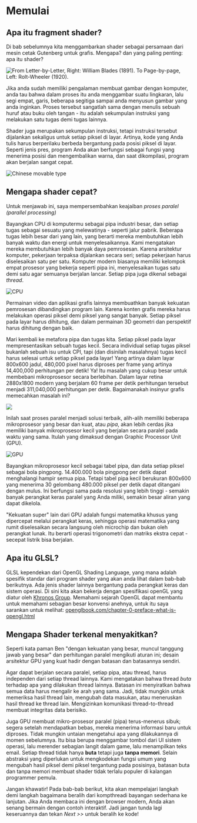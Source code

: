 # Memulai
## Apa itu fragment shader?

Di bab sebelumnya kita menggambarkan shader sebagai persamaan dari mesin cetak Gutenberg untuk grafis. Mengapa? dan yang paling penting: apa itu shader?

![From Letter-by-Letter, Right: William Blades (1891). To Page-by-page, Left: Rolt-Wheeler (1920).](print.png)

Jika anda sudah memiliki pengalaman membuat gambar dengan komputer, anda tau bahwa dalam proses itu anda menggambar suatu lingkaran, lalu segi empat, garis, beberapa segitiga sampai anda menyusun gambar yang anda inginkan. Proses tersebut sangatlah sama dengan menulis sebuah huruf atau buku oleh tangan - itu adalah sekumpulan instruksi yang melakukan satu tugas demi tugas lainnya.

Shader juga merupakan sekumpulan instruksi, tetapi instruksi tersebut dijalankan sekaligus untuk setiap piksel di layar. Artinya, kode yang Anda tulis harus berperilaku berbeda bergantung pada posisi piksel di layar. Seperti jenis pres, program Anda akan berfungsi sebagai fungsi yang menerima posisi dan mengembalikan warna, dan saat dikompilasi, program akan berjalan sangat cepat.

![Chinese movable type](typepress.jpg)

## Mengapa shader cepat?

Untuk menjawab ini, saya mempersembahkan keajaiban *proses paralel (parallel processing)*

Bayangkan CPU di komputermu sebagai pipa industri besar, dan setiap tugas sebagai sesuatu yang melewatinya - seperti jalur pabrik. Beberapa tugas lebih besar dari yang lain, yang berarti mereka membutuhkan lebih banyak waktu dan energi untuk menyelesaikannya. Kami mengatakan mereka membutuhkan lebih banyak daya pemrosesan. Karena arsitektur komputer, pekerjaan terpaksa dijalankan secara seri; setiap pekerjaan harus diselesaikan satu per satu. Komputer modern biasanya memiliki kelompok empat prosesor yang bekerja seperti pipa ini, menyelesaikan tugas satu demi satu agar semuanya berjalan lancar. Setiap pipa juga dikenal sebagai *thread*.

![CPU](00.jpeg)

Permainan video dan aplikasi grafis lainnya membuathkan banyak kekuatan pemrosesan dibandingkan program lain. Karena konten grafis mereka harus melakukan operasi piksel demi piksel yang sangat banyak. Setiap piksel pada layar harus dihitung, dan dalam permainan 3D geometri dan perspektif harus dihitung dengan baik. 

Mari kembali ke metafora pipa dan tugas kita. Setiap piksel pada layar mempresentasikan sebuah tugas kecil. Secara individual setiap tugas piksel bukanlah sebuah isu untuk CPI, tapi (dan disinilah masalahnya) tugas kecil harus selesai untuk setiap piksel pada layar! Yang artinya dalam layar 800x600 jadul, 480,000 pixel harus diproses per frame yang artinya 14,400,000 perhitungan per detik! Ya! Itu masalah yang cukup besar untuk membebani mikroprosesor secara berlebihan. Dalam layar retina 2880x1800 modern yang berjalam 60 frame per detik perhitungan tersebut menjadi 311,040,000 perhitungan per detik. Bagaimanakah insinyur grafis memecahkan masalah ini?

![](03.jpeg)

Inilah saat proses paralel menjadi solusi terbaik, alih-alih memiliki beberapa mikroprosesor yang besar dan kuat, atau *pipa*, akan lebih cerdas jika memiliki banyak mikroprosesor kecil yang berjalan secara paralel pada waktu yang sama. Itulah yang dimaksud dengan Graphic Processor Unit (GPU).

![GPU](04.jpeg)

Bayangkan mikroprosesor kecil sebagai tabel pipa, dan data setiap piksel sebagai bola pingpong. 14.400.000 bola pingpong per detik dapat menghalangi hampir semua pipa. Tetapi tabel pipa kecil berukuran 800x600 yang menerima 30 gelombang 480.000 piksel per detik dapat ditangani dengan mulus. Ini berfungsi sama pada resolusi yang lebih tinggi - semakin banyak perangkat keras paralel yang Anda miliki, semakin besar aliran yang dapat dikelola.

"Kekuatan super" lain dari GPU adalah fungsi matematika khusus yang dipercepat melalui perangkat keras, sehingga operasi matematika yang rumit diselesaikan secara langsung oleh microchip dan bukan oleh perangkat lunak. Itu berarti operasi trigonometri dan matriks ekstra cepat - secepat listrik bisa berjalan.

## Apa itu GLSL?

GLSL kependekan dari OpenGL Shading Language, yang mana adalah spesifik standar dari program shader yang akan anda lihat dalam bab-bab berikutnya. Ada jenis shader lainnya bergantung pada perangkat keras dan sistem operasi. Di sini kita akan bekerja dengan spesifikasi openGL yang diatur oleh [Khronos Group](https://www.khronos.org/opengl/). Memahami sejarah OpenGL dapat membantu untuk memahami sebagian besar konvensi anehnya, untuk itu saya sarankan untuk melihat: [openglbook.com/chapter-0-preface-what-is-opengl.html](http://openglbook.com/chapter-0-preface-what-is-opengl.html)

## Mengapa Shader terkenal menyakitkan?

Seperti kata paman Ben "dengan kekuatan yang besar, muncul tanggung jawab yang besar" dan perhitungan paralel mengikuti aturan ini; desain arsitektur GPU yang kuat hadir dengan batasan dan batasannya sendiri.

Agar dapat berjalan secara paralel, setiap pipa, atau thread, harus independen dari setiap thread lainnya. Kami mengatakan bahwa thread *buta* terhadap apa yang dilakukan thread lainnya. Batasan ini menyiratkan bahwa semua data harus mengalir ke arah yang sama. Jadi, tidak mungkin untuk memeriksa hasil thread lain, mengubah data masukan, atau meneruskan hasil thread ke thread lain. Mengizinkan komunikasi thread-to-thread membuat integritas data berisiko.

Juga GPU membuat mikro-prosesor paralel (pipa) terus-menerus sibuk; segera setelah mendapatkan bebas, mereka menerima informasi baru untuk diproses. Tidak mungkin untaian mengetahui apa yang dilakukannya di momen sebelumnya. Itu bisa berupa menggambar tombol dari UI sistem operasi, lalu merender sebagian langit dalam game, lalu menampilkan teks email. Setiap thread tidak hanya **buta** tetapi juga **tanpa memori**. Selain abstraksi yang diperlukan untuk mengkodekan fungsi umum yang mengubah hasil piksel demi piksel tergantung pada posisinya, batasan buta dan tanpa memori membuat shader tidak terlalu populer di kalangan programmer pemula.

Jangan khawatir! Pada bab-bab berikut, kita akan mempelajari langkah demi langkah bagaimana beralih dari kompthreadi bayangan sederhana ke lanjutan. Jika Anda membaca ini dengan browser modern, Anda akan senang bermain dengan contoh interaktif. Jadi jangan tunda lagi keseruannya dan tekan *Next >>* untuk beralih ke kode!


